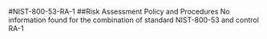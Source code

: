 #NIST-800-53-RA-1
##Risk Assessment Policy and Procedures
No information found for the combination of standard NIST-800-53 and control RA-1
